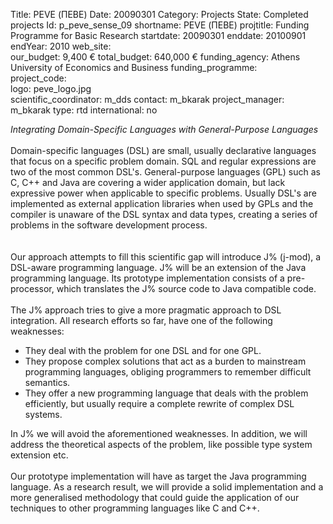 Title: PEVE (ΠΕΒΕ)
Date:  20090301
Category: Projects
State: Completed projects
Id: p_peve_sense_09
shortname: PEVE (ΠΕΒΕ)
projtitle: Funding Programme for Basic Research
startdate: 20090301
enddate: 20100901
endYear: 2010
web_site:  
our_budget: 9,400 €
total_budget: 640,000 €
funding_agency: Athens University of Economics and Business
funding_programme:  
project_code:  
logo: peve_logo.jpg  
scientific_coordinator: m_dds
contact: m_bkarak
project_manager: m_bkarak
type: rtd
international: no

<i>Integrating Domain-Specific Languages with General-Purpose Languages</i>
<br/><br/>
Domain-specific languages (DSL) are small, usually declarative languages that focus
on a specific problem domain. SQL and regular expressions are two of the most
common DSL's. General-purpose languages (GPL) such as C, C++ and Java are
covering a wider application domain, but lack expressive power when applicable to
specific problems. Usually DSL's are implemented as external application libraries
when used by GPLs and the compiler is unaware of the DSL syntax and data types,
creating a series of problems in the software development process.  
<br/><br/>
Our approach attempts to fill this scientific gap will introduce J% (j-mod), a DSL-aware
programming language. J% will be an extension of the Java programming language.
Its prototype implementation consists of a pre-processor, which translates the J%
source code to Java compatible code.
<br/><br/>
The J% approach tries to give a more pragmatic approach to DSL integration. All
research efforts so far, have one of the following weaknesses:
<ul>
	<li>They deal with the problem for one DSL and for one GPL.</li>
	<li>They propose complex solutions that act as a burden to mainstream programming languages, obliging programmers to remember difficult semantics.</li>
	<li>They offer a new programming language that deals with the problem efficiently, but usually require a complete rewrite of complex DSL systems.</li>
</ul>
In J% we will avoid the aforementioned weaknesses. In addition, we will address the
theoretical aspects of the problem, like possible type system extension etc.
<br/><br/>
Our prototype implementation will have as target the Java programming language. As
a research result, we will provide a solid implementation and a more generalised
methodology that could guide the application of our techniques to other programming
languages like C and C++.
